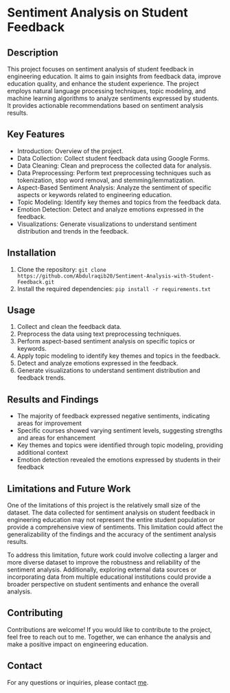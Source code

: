 # Sentiment Analysis on Student Feedback

## Description
This project focuses on sentiment analysis of student feedback in engineering education. It aims to gain insights from feedback data, improve education quality, and enhance the student experience. The project employs natural language processing techniques, topic modeling, and machine learning algorithms to analyze sentiments expressed by students. It provides actionable recommendations based on sentiment analysis results.

## Key Features
- Introduction: Overview of the project.
- Data Collection: Collect student feedback data using Google Forms.
- Data Cleaning: Clean and preprocess the collected data for analysis.
- Data Preprocessing: Perform text preprocessing techniques such as tokenization, stop word removal, and stemming/lemmatization.
- Aspect-Based Sentiment Analysis: Analyze the sentiment of specific aspects or keywords related to engineering education.
- Topic Modeling: Identify key themes and topics from the feedback data.
- Emotion Detection: Detect and analyze emotions expressed in the feedback.
- Visualizations: Generate visualizations to understand sentiment distribution and trends in the feedback.

## Installation
1. Clone the repository: `git clone https://github.com/Abdulraqib20/Sentiment-Analysis-with-Student-Feedback.git`
2. Install the required dependencies: `pip install -r requirements.txt`

## Usage
1. Collect and clean the feedback data.
2. Preprocess the data using text preprocessing techniques.
3. Perform aspect-based sentiment analysis on specific topics or keywords.
4. Apply topic modeling to identify key themes and topics in the feedback.
5. Detect and analyze emotions expressed in the feedback.
6. Generate visualizations to understand sentiment distribution and feedback trends.

## Results and Findings
- The majority of feedback expressed negative sentiments, indicating areas for improvement
- Specific courses showed varying sentiment levels, suggesting strengths and areas for enhancement
- Key themes and topics were identified through topic modeling, providing additional context
- Emotion detection revealed the emotions expressed by students in their feedback

## Limitations and Future Work
One of the limitations of this project is the relatively small size of the dataset. The data collected for sentiment analysis on student feedback in engineering education may not represent the entire student population or provide a comprehensive view of sentiments. This limitation could affect the generalizability of the findings and the accuracy of the sentiment analysis results.

To address this limitation, future work could involve collecting a larger and more diverse dataset to improve the robustness and reliability of the sentiment analysis. Additionally, exploring external data sources or incorporating data from multiple educational institutions could provide a broader perspective on student sentiments and enhance the overall analysis.

## Contributing
Contributions are welcome! If you would like to contribute to the project, feel free to reach out to me. Together, we can enhance the analysis and make a positive impact on engineering education.

## Contact
For any questions or inquiries, please contact [me](abdulraqibshakir03@gmail.com).
